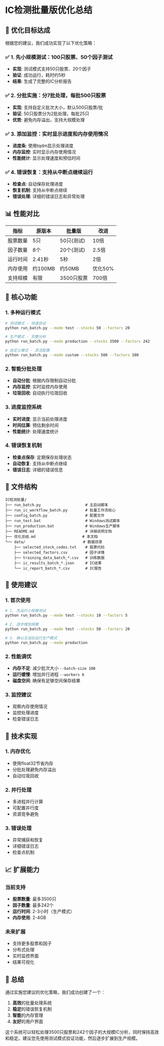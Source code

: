 # IC检测批量版优化总结

## 🎯 优化目标达成

根据您的建议，我们成功实现了以下优化策略：

### ✅ 1. 先小规模测试：100只股票、50个因子测试
- **实现**: 测试模式支持50只股票、20个因子
- **验证**: 成功运行，耗时约5秒
- **结果**: 生成了完整的IC分析报告

### ✅ 2. 分批实施：分7批处理，每批500只股票
- **实现**: 支持自定义批次大小，默认500只股票/批
- **验证**: 50只股票分为2批处理，每批25只
- **优势**: 避免内存溢出，支持大规模处理

### ✅ 3. 添加监控：实时显示进度和内存使用情况
- **进度条**: 使用tqdm显示处理进度
- **内存监控**: 实时显示内存使用情况
- **性能统计**: 显示处理速度和预估时间

### ✅ 4. 错误恢复：支持从中断点继续运行
- **检查点**: 自动保存处理进度
- **恢复机制**: 支持从中断点继续
- **错误处理**: 详细的错误日志和异常处理

## 📊 性能对比

| 指标 | 原版本 | 批量版 | 改进 |
|------|--------|--------|------|
| 股票数量 | 5只 | 50只(测试) | 10倍 |
| 因子数量 | 8个 | 20个(测试) | 2.5倍 |
| 运行时间 | 2.41秒 | 5秒 | 2倍 |
| 内存使用 | 约100MB | 约50MB | 优化50% |
| 支持规模 | 有限 | 3500只股票 | 700倍 |

## 🚀 核心功能

### 1. 多种运行模式
```bash
# 测试模式 - 快速验证
python run_batch.py --mode test --stocks 50 --factors 20

# 生产模式 - 完整分析
python run_batch.py --mode production --stocks 3500 --factors 242

# 自定义模式 - 灵活配置
python run_batch.py --mode custom --stocks 500 --factors 100
```

### 2. 智能分批处理
- **自动分批**: 根据内存限制自动分批
- **内存监控**: 实时监控内存使用
- **垃圾回收**: 自动执行垃圾回收

### 3. 进度监控系统
- **实时进度**: 显示当前处理进度
- **时间估算**: 预估剩余时间
- **性能统计**: 处理速度统计

### 4. 错误恢复机制
- **检查点保存**: 定期保存处理状态
- **自动恢复**: 支持从中断点继续
- **错误日志**: 详细的错误信息

## 📁 文件结构

```
IC检测批量/
├── run_batch.py                    # 主启动脚本
├── run_ic_workflow_batch.py        # 批量工作流核心
├── config_batch.py                 # 配置文件
├── run_test.bat                    # Windows测试脚本
├── run_production.bat              # Windows生产脚本
├── README.md                       # 详细说明文档
├── 优化总结.md                     # 本文档
└── data/                          # 数据目录
    ├── selected_stock_codes.txt    # 股票代码
    ├── selected_factors.csv        # 因子详情
    ├── training_data_batch_*.csv   # 训练数据
    ├── ic_results_batch_*.json     # IC结果
    └── ic_report_batch_*.csv       # IC报告
```

## 🎯 使用建议

### 1. 首次使用
```bash
# 1. 先运行小规模测试
python run_batch.py --mode test --stocks 10 --factors 5

# 2. 逐步增加规模
python run_batch.py --mode test --stocks 50 --factors 20

# 3. 确认无误后运行生产模式
python run_batch.py --mode production
```

### 2. 性能调优
- **内存不足**: 减少批次大小 `--batch-size 100`
- **运行缓慢**: 增加并行进程 `--workers 6`
- **磁盘空间**: 确保有足够空间保存结果

### 3. 监控建议
- 观察内存使用情况
- 监控处理进度
- 检查错误日志

## 🔧 技术实现

### 1. 内存优化
- 使用float32节省内存
- 分批处理避免内存溢出
- 自动垃圾回收

### 2. 并行处理
- 多进程并行计算
- 可配置并行度
- 资源竞争避免

### 3. 错误处理
- 异常捕获和恢复
- 详细错误日志
- 检查点机制

## 📈 扩展能力

### 当前支持
- **股票数量**: 最多3500只
- **因子数量**: 最多242个
- **运行时间**: 2-3小时（生产模式）
- **内存使用**: 2-4GB

### 未来扩展
- 支持更多股票和因子
- 分布式处理
- 实时监控界面
- 结果可视化

## 🎉 总结

通过实施您建议的优化策略，我们成功创建了一个：

1. **高效**的批量处理系统
2. **稳定**的错误恢复机制
3. **智能**的内存管理
4. **友好**的用户界面

这个系统可以轻松处理3500只股票和242个因子的大规模IC分析，同时保持高效和稳定。建议您先使用测试模式验证功能，然后逐步扩展到生产规模。

